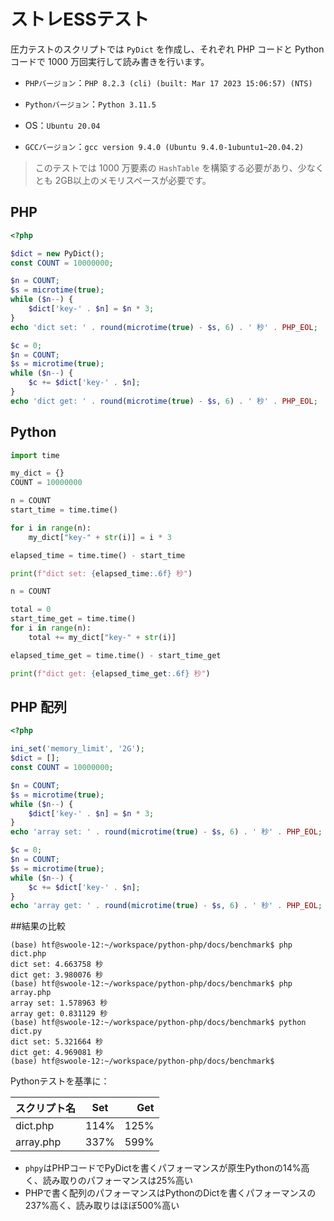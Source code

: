 # ストレESSテスト
圧力テストのスクリプトでは `PyDict` を作成し、それぞれ PHP コードと Python コードで 1000 万回実行して読み書きを行います。

- `PHPバージョン`：`PHP 8.2.3 (cli) (built: Mar 17 2023 15:06:57) (NTS)`

- `Pythonバージョン`：`Python 3.11.5`

- OS：`Ubuntu 20.04`
- `GCCバージョン`：`gcc version 9.4.0 (Ubuntu 9.4.0-1ubuntu1~20.04.2)`

> このテストでは 1000 万要素の `HashTable` を構築する必要があり、少なくとも 2GB以上のメモリスペースが必要です。

## PHP
```php
<?php

$dict = new PyDict();
const COUNT = 10000000;

$n = COUNT;
$s = microtime(true);
while ($n--) {
    $dict['key-' . $n] = $n * 3;
}
echo 'dict set: ' . round(microtime(true) - $s, 6) . ' 秒' . PHP_EOL;

$c = 0;
$n = COUNT;
$s = microtime(true);
while ($n--) {
    $c += $dict['key-' . $n];
}
echo 'dict get: ' . round(microtime(true) - $s, 6) . ' 秒' . PHP_EOL;
```

## Python
```python
import time

my_dict = {}
COUNT = 10000000

n = COUNT
start_time = time.time()

for i in range(n):
    my_dict["key-" + str(i)] = i * 3

elapsed_time = time.time() - start_time

print(f"dict set: {elapsed_time:.6f} 秒")

n = COUNT

total = 0
start_time_get = time.time()
for i in range(n):
    total += my_dict["key-" + str(i)]

elapsed_time_get = time.time() - start_time_get

print(f"dict get: {elapsed_time_get:.6f} 秒")
```

## PHP 配列
```php
<?php

ini_set('memory_limit', '2G');
$dict = [];
const COUNT = 10000000;

$n = COUNT;
$s = microtime(true);
while ($n--) {
    $dict['key-' . $n] = $n * 3;
}
echo 'array set: ' . round(microtime(true) - $s, 6) . ' 秒' . PHP_EOL;

$c = 0;
$n = COUNT;
$s = microtime(true);
while ($n--) {
    $c += $dict['key-' . $n];
}
echo 'array get: ' . round(microtime(true) - $s, 6) . ' 秒' . PHP_EOL;
```

##結果の比較

```shell
(base) htf@swoole-12:~/workspace/python-php/docs/benchmark$ php dict.php 
dict set: 4.663758 秒
dict get: 3.980076 秒
(base) htf@swoole-12:~/workspace/python-php/docs/benchmark$ php array.php 
array set: 1.578963 秒
array get: 0.831129 秒
(base) htf@swoole-12:~/workspace/python-php/docs/benchmark$ python dict.py 
dict set: 5.321664 秒
dict get: 4.969081 秒
(base) htf@swoole-12:~/workspace/python-php/docs/benchmark$
```

Pythonテストを基準に：

| スクリプト名 | Set  | Get |
|:----------|:----:|-----:|
| dict.php  | 114% | 125% |
| array.php | 337% | 599% |

- `phpy`はPHPコードでPyDictを書くパフォーマンスが原生Pythonの14%高く、読み取りのパフォーマンスは25%高い
- PHPで書く配列のパフォーマンスはPythonのDictを書くパフォーマンスの237%高く、読み取りはほぼ500%高い
